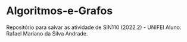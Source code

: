 # Algoritmos-e-Grafos
Repositório para salvar as atividade de SIN110 (2022.2) - UNIFEI
Aluno: Rafael Mariano da Silva Andrade.


